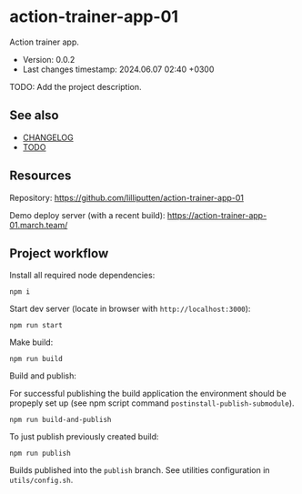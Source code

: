 <!--
@since 2024.06.05, 23:18
@changed 2024.06.05, 23:18
-->

# action-trainer-app-01

Action trainer app.

- Version: 0.0.2
- Last changes timestamp: 2024.06.07 02:40 +0300

TODO: Add the project description.

## See also

- [CHANGELOG](CHANGELOG.md)
- [TODO](TODO.md)

## Resources

Repository: https://github.com/lilliputten/action-trainer-app-01

Demo deploy server (with a recent build): https://action-trainer-app-01.march.team/

## Project workflow

Install all required node dependencies:

```
npm i
```

Start dev server (locate in browser with `http://localhost:3000`):

```
npm run start
```

Make build:

```
npm run build
```

Build and publish:

For successful publishing the build application the environment should be
propeply set up (see npm script command `postinstall-publish-submodule`).

```
npm run build-and-publish
```

To just publish previously created build:

```
npm run publish
```

Builds published into the `publish` branch. See utilities configuration in
`utils/config.sh`.
